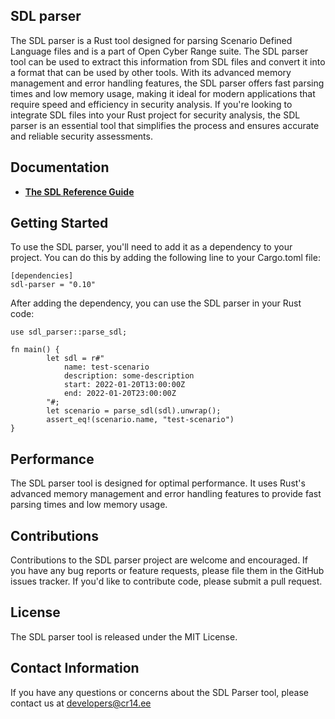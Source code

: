 ## SDL parser

The SDL parser is a Rust tool designed for parsing Scenario Defined Language files and is a part of Open Cyber Range suite. The SDL parser tool can be used to extract this information from SDL files and convert it into a format that can be used by other tools. With its advanced memory management and error handling features, the SDL parser offers fast parsing times and low memory usage, making it ideal for modern applications that require speed and efficiency in security analysis. If you're looking to integrate SDL files into your Rust project for security analysis, the SDL parser is an essential tool that simplifies the process and ensures accurate and reliable security assessments.

## Documentation

- [**The SDL Reference Guide**](https://documentation.opencyberrange.ee/docs/sdl-reference-guide/sdl)

## Getting Started

To use the SDL parser, you'll need to add it as a dependency to your project. You can do this by adding the following line to your Cargo.toml file:

```
[dependencies]
sdl-parser = "0.10"
```

After adding the dependency, you can use the SDL parser in your Rust code:

```
use sdl_parser::parse_sdl;

fn main() {
        let sdl = r#"
            name: test-scenario
            description: some-description
            start: 2022-01-20T13:00:00Z
            end: 2022-01-20T23:00:00Z
        "#;
        let scenario = parse_sdl(sdl).unwrap();
        assert_eq!(scenario.name, "test-scenario")
}
```

## Performance

The SDL parser tool is designed for optimal performance. It uses Rust's advanced memory management and error handling features to provide fast parsing times and low memory usage.

## Contributions

Contributions to the SDL parser project are welcome and encouraged. If you have any bug reports or feature requests, please file them in the GitHub issues tracker. If you'd like to contribute code, please submit a pull request.

## License

The SDL parser tool is released under the MIT License.

## Contact Information

If you have any questions or concerns about the SDL Parser tool, please contact us at developers@cr14.ee
